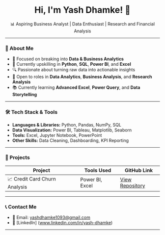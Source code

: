 <h1 align="center">Hi, I'm Yash Dhamke! 👋</h1>
<p align="center">📊 Aspiring Business Analyst | Data Enthusiast | Research and Financial Analysis</p>

---

### 🌟 About Me

- 🎯 Focused on breaking into **Data & Business Analytics**
- 🧠 Currently upskilling in **Python**, **SQL**, **Power BI**, and **Excel**
- 🔍 Passionate about turning raw data into actionable insights
- 💼 Open to roles in **Data Analytics**, **Business Analysis**, and **Research Analysis**
- 📚 Currently learning **Advanced Excel**, **Power Query**, and **Data Storytelling**

---

### 🛠️ Tech Stack & Tools

- **Languages & Libraries:** Python, Pandas, NumPy, SQL  
- **Data Visualization:** Power BI, Tableau, Matplotlib, Seaborn  
- **Tools:** Excel, Jupyter Notebook, PowerPoint  
- **Other Skills:** Data Cleaning, Dashboarding, KPI Reporting

---

### 🚀 Projects

| Project | Tools Used | GitHub Link |
|--------|------------|-------------|
| 📈 Credit Card Churn Analysis | Power BI, Excel | [View Repository](https://github.com/YashDhamke/credit-card-churn-analysis) |

---


### 📞 Contact Me

- 📧 Email: yashdhamke1093@gmail.com  
- 🔗 [LinkedIn] (www.linkedin.com/in/yash-dhamke)  

---
